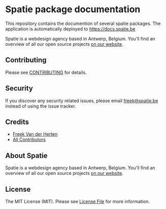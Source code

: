 # Spatie package documentation

This repository contains the documention of several spatie packages. The application is automatically deployed
to https://docs.spatie.be

Spatie is a webdesign agency based in Antwerp, Belgium. You'll find an overview of all our open source projects [on our website](https://spatie.be/opensource).


## Contributing

Please see [CONTRIBUTING](CONTRIBUTING.md) for details.

## Security

If you discover any security related issues, please email freek@spatie.be instead of using the issue tracker.

## Credits

- [Freek Van der Herten](https://github.com/freekmurze)
- [All Contributors](../../contributors)

## About Spatie
Spatie is a webdesign agency based in Antwerp, Belgium. You'll find an overview of all our open source projects [on our website](https://spatie.be/opensource).

## License

The MIT License (MIT). Please see [License File](LICENSE.md) for more information.
